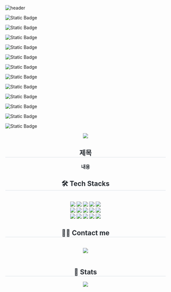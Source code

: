 ![header](https://capsule-render.vercel.app/api?type=speech&height=300&color=1e1e1e&text=BlueCool%27s%20Github&textBg=false&fontColor=EDEDED&animation=twinkling)

![Static Badge](https://img.shields.io/badge/Java-orange?style=for-the-badge)

![Static Badge](https://img.shields.io/badge/Javascript-yellow?style=for-the-badge&logo=Javascript&logoColor=%23fff)

![Static Badge](https://img.shields.io/badge/typescript-%233178C6?style=for-the-badge&logo=typescript&logoColor=%23fff)

![Static Badge](https://img.shields.io/badge/spring-%236DB33F?style=for-the-badge&logo=spring&logoColor=%23fff)

![Static Badge](https://img.shields.io/badge/next.js-%23000000?style=for-the-badge&logo=nextdotjs&logoColor=%23fff)

![Static Badge](https://img.shields.io/badge/React-blue?style=for-the-badge&logo=React&logoColor=%23fff)

![Static Badge](https://img.shields.io/badge/thymeleaf-%23005F0F?style=for-the-badge&logo=thymeleaf&logoColor=%23fff)

![Static Badge](https://img.shields.io/badge/postgresql-%234169E1?style=for-the-badge&logo=postgresql&logoColor=%23fff)

![Static Badge](https://img.shields.io/badge/mariadb-003545?style=for-the-badge&logo=mariadb&logoColor=%23fff)

![Static Badge](https://img.shields.io/badge/css-%23663399?style=for-the-badge&logo=css&logoColor=%23fff)

![Static Badge](https://img.shields.io/badge/styledcomponents-%23DB7093?style=for-the-badge&logo=styledcomponents&logoColor=%23fff)

![Static Badge](https://img.shields.io/badge/bootstrap-%237952B3?style=for-the-badge&logo=bootstrap&logoColor=%23fff)

<div align= "center">
    <img src="https://capsule-render.vercel.app/api?type=waving&color=199ef0&height=180&text=BlueCool's%20Github&animation=&fontColor=ffffff&fontSize=60" />
    </div>
    <div align= "center"> 
    <h2 style="border-bottom: 1px solid #d8dee4; color: #282d33;"> 제목 </h2>  
    <div style="font-weight: 700; font-size: 15px; text-align: center; color: #282d33;"> 내용 </div> 
    </div>
    <div align= "center">
    <h2 style="border-bottom: 1px solid #d8dee4; color: #282d33;"> 🛠️ Tech Stacks </h2> <br> 
    <div style="margin: 0 auto; text-align: center;" align= "center"> <img src="https://img.shields.io/badge/Java-007396?style=for-the-badge&logo=Java&logoColor=white">
          <img src="https://img.shields.io/badge/Javascript-F7DF1E?style=for-the-badge&logo=Javascript&logoColor=white">
          <img src="https://img.shields.io/badge/Spring Boot-6DB33F?style=for-the-badge&logo=Spring Boot&logoColor=white">
          <img src="https://img.shields.io/badge/Next.js-000000?style=for-the-badge&logo=Next.js&logoColor=white">
          <img src="https://img.shields.io/badge/React-61DAFB?style=for-the-badge&logo=React&logoColor=white">
          <br/><img src="https://img.shields.io/badge/Bootstrap-7952B3?style=for-the-badge&logo=Bootstrap&logoColor=white">
          <img src="https://img.shields.io/badge/CSS3-1572B6?style=for-the-badge&logo=CSS3&logoColor=white">
          <img src="https://img.shields.io/badge/Docker-2496ED?style=for-the-badge&logo=Docker&logoColor=white">
          <img src="https://img.shields.io/badge/Git-F05032?style=for-the-badge&logo=Git&logoColor=white">
          <img src="https://img.shields.io/badge/HTML5-E34F26?style=for-the-badge&logo=HTML5&logoColor=white">
          <br/><img src="https://img.shields.io/badge/Linux-FCC624?style=for-the-badge&logo=Linux&logoColor=white">
          <img src="https://img.shields.io/badge/MariaDB-003545?style=for-the-badge&logo=MariaDB&logoColor=white">
          <img src="https://img.shields.io/badge/Node.js-339933?style=for-the-badge&logo=Node.js&logoColor=white">
          <img src="https://img.shields.io/badge/Redux-764ABC?style=for-the-badge&logo=Redux&logoColor=white">
          <img src="https://img.shields.io/badge/StyledComponents-DB7093?style=for-the-badge&logo=StyledComponents&logoColor=white">
          <br/></div>
    </div>
    <div align= "center">
    <h2 style="border-bottom: 1px solid #d8dee4; color: #282d33;"> 🧑‍💻 Contact me </h2> <br> 
    <div align= "center"> <a href=mailto:pmini1203@gmail.com> <img src="https://img.shields.io/badge/Gmail-EA4335?style=for-the-badge&logo=Gmail&logoColor=white&link=mailto:pmini1203@gmail.com"> </a>
          </div>  <br> 
    <div align= "center">  </div> 
    </div>
    <div align= "center"> 
    <h2 style="border-bottom: 1px solid #d8dee4; color: #282d33;"> 🏅 Stats </h2> <div align= "center"> <img src="https://github-readme-stats.vercel.app/api?username=BlueCool12&bg_color=180,ffffff,00000000&title_color=000000&text_color=000000"
         />  </div> 
    </div>
